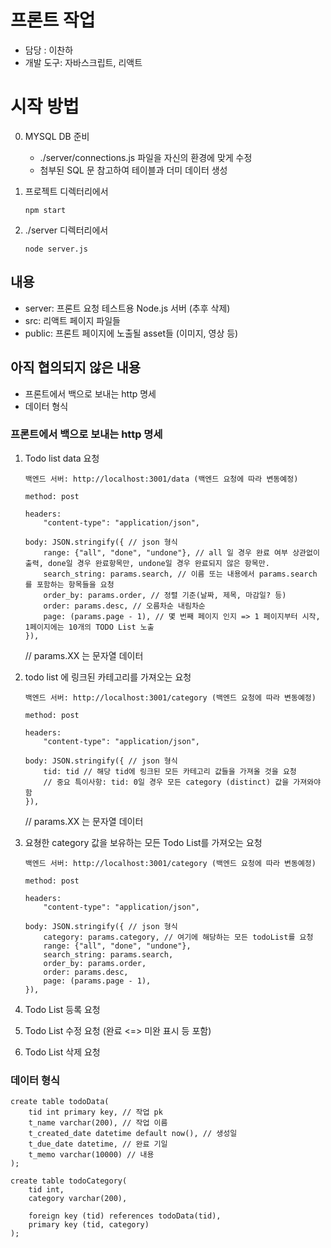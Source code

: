 # 프론트 작업

* 담당 : 이찬하
* 개발 도구: 자바스크립트, 리액트

# 시작 방법

0. MYSQL DB 준비

	* ./server/connections.js 파일을 자신의 환경에 맞게 수정
	* 첨부된 SQL 문 참고하여 테이블과 더미 데이터 생성

1. 프로젝트 디렉터리에서

	`npm start`

2. ./server 디렉터리에서

	`node server.js`

## 내용

* server: 프론트 요청 테스트용 Node.js 서버 (추후 삭제)
* src: 리액트 페이지 파일들
* public: 프론트 페이지에 노출될 asset들 (이미지, 영상 등)

## 아직 협의되지 않은 내용

* 프론트에서 백으로 보내는 http 명세
* 데이터 형식

### 프론트에서 백으로 보내는 http 명세
1. Todo list data 요청

	```
	백엔드 서버: http://localhost:3001/data (백엔드 요청에 따라 변동예정)

	method: post

	headers:
		"content-type": "application/json",

	body: JSON.stringify({ // json 형식
		range: {"all", "done", "undone"}, // all 일 경우 완료 여부 상관없이 출력, done일 경우 완료항목만, undone일 경우 완료되지 않은 항목만.
		search_string: params.search, // 이름 또는 내용에서 params.search 를 포함하는 항목들을 요청
		order_by: params.order, // 정렬 기준(날짜, 제목, 마감일? 등)
		order: params.desc, // 오름차순 내림차순
		page: (params.page - 1), // 몇 번째 페이지 인지 => 1 페이지부터 시작, 1페이지에는 10개의 TODO List 노출
	}),
	```
	// params.XX 는 문자열 데이터

2. todo list 에 링크된 카테고리를 가져오는 요청

	```
	백엔드 서버: http://localhost:3001/category (백엔드 요청에 따라 변동예정)

	method: post

	headers:
		"content-type": "application/json",

	body: JSON.stringify({ // json 형식
		tid: tid // 해당 tid에 링크된 모든 카테고리 값들을 가져올 것을 요청
		// 중요 특이사항: tid: 0일 경우 모든 category (distinct) 값을 가져와야함
	}),
	```
	// params.XX 는 문자열 데이터

3. 요쳥한 category 값을 보유하는 모든 Todo List를 가져오는 요청

	```
	백엔드 서버: http://localhost:3001/category (백엔드 요청에 따라 변동예정)

	method: post

	headers:
		"content-type": "application/json",

	body: JSON.stringify({ // json 형식
		category: params.category, // 여기에 해당하는 모든 todoList를 요청
		range: {"all", "done", "undone"},
		search_string: params.search,
		order_by: params.order,
		order: params.desc,
		page: (params.page - 1),
	}),
	```

4. Todo List 등록 요청
5. Todo List 수정 요청 (완료 <=> 미완 표시 등 포함)
6. Todo List 삭제 요청


### 데이터 형식

```
create table todoData(
   	tid int primary key, // 작업 pk
    t_name varchar(200), // 작업 이름
    t_created_date datetime default now(), // 생성일
    t_due_date datetime, // 완료 기일
    t_memo varchar(10000) // 내용
);

create table todoCategory(
	tid int,
    category varchar(200),
    
    foreign key (tid) references todoData(tid),
    primary key (tid, category)
);
```